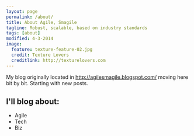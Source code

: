 ```yaml
---
layout: page
permalink: /about/
title: About Agile, Smagile
tagline: Robust, scalable, based on industry standards
tags: [about]
modified: 4-3-2014
image:
  feature: texture-feature-02.jpg
  credit: Texture Lovers
  creditlink: http://texturelovers.com
---
```


My blog originally located in http://agilesmagile.blogspot.com/ moving here bit by bit. Starting with new posts.

## I'll blog about:

* Agile
* Tech
* Biz
